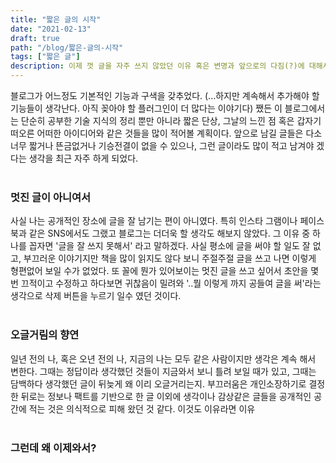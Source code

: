 ```yaml
---
title: "짧은 글의 시작"
date: "2021-02-13"
draft: true
path: "/blog/짧은-글의-시작"
tags: ["짧은 글"]
description: 이제 껏 글을 자주 쓰지 않았던 이유 혹은 변명과 앞으로의 다짐(?)에 대해서
---
```


블로그가 어느정도 기본적인 기능과 구색을 갖추었다. (...하지만 계속해서 추가해야 할 기능들이 생각난다. 아직 꽂아야 할 플러그인이 더 많다는 이야기다)
쨌든 이 블로그에서는 단순히 공부한 기술 지식의 정리 뿐만 아니라 짧은 단상, 그날의 느낀 점 혹은 갑자기 떠오른 어떠한 아이디어와 같은 것들을 많이 적어볼 계획이다.
앞으로 남길 글들은 다소 너무 짧거나 뜬금없거나 기승전결이 없을 수 있으나, 그런 글이라도 많이 적고 남겨야 겠다는 생각을 최근 자주 하게 되었다. 
<br/><br/>

### 멋진 글이 아니여서
사실 나는 공개적인 장소에 글을 잘 남기는 편이 아니였다. 특히 인스타 그램이나 페이스북과 같은 SNS에서도 그랬고 블로그는 더더욱 할 생각도 해보지 않았다. 
그 이유 중 하나를 꼽자면 '글을 잘 쓰지 못해서' 라고 말하겠다. 사실 평소에 글을 써야 할 일도 잘 없고, 부끄러운 이야기지만 책을 많이 읽지도 않다 보니 주절주절 글을 쓰고 나면
이렇게 형편없어 보일 수가 없었다. 또 꼴에 뭔가 있어보이는 멋진 글을 쓰고 싶어서 초안을 몇 번 끄적이고 수정하고 하다보면 귀찮음이 밀려와 '..뭘 이렇게 까지 공들여 글을 써'라는 생각으로
삭제 버튼을 누르기 일수 였던 것이다.
<br/><br/>

### 오글거림의 향연
일년 전의 나, 혹은 오년 전의 나, 지금의 나는 모두 같은 사람이지만 생각은 계속 해서 변한다. 그때는 정답이라 생각했던 것들이 지금와서 보니 틀려 보일 때가 있고,
그때는 담백하다 생각했던 글이 뒤늦게 왜 이리 오글거리는지. 부끄러움은 개인소장하기로 결정한 뒤로는 정보나 팩트를 기반으로 한 글 이외에 생각이나 감상같은 글들을 공개적인 공간에 
적는 것은 의식적으로 피해 왔던 것 같다. 이것도 이유라면 이유
<br/><br/>

### 그런데 왜 이제와서?